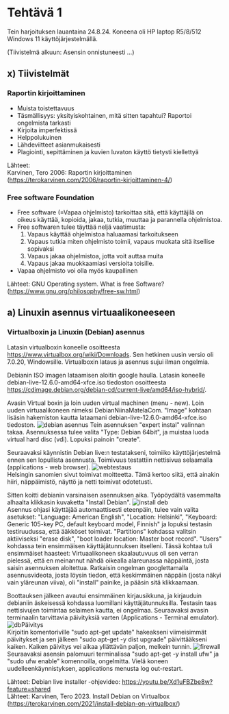 # Tehtävä 1

Tein harjoituksen lauantaina 24.8.24. Koneena oli HP laptop R5/8/512 Windows 11 käyttöjärjestelmällä.

(Tiivistelmä alkuun: Asensin onnistuneesti ...) 

## x) Tiivistelmät  

### Raportin kirjoittaminen

- Muista toistettavuus  
- Täsmällisyys: yksityiskohtainen, mitä sitten tapahtui? Raportoi ongelmista tarkasti  
- Kirjoita imperfektissä  
- Helppolukuinen  
- Lähdeviitteet asianmukaisesti  
- Plagiointi, sepittäminen ja kuvien luvaton käyttö tietysti kiellettyä  

Lähteet:  
Karvinen, Tero 2006: Raportin kirjoittaminen (https://terokarvinen.com/2006/raportin-kirjoittaminen-4/)

### Free software Foundation

- Free software (=Vapaa ohjelmisto) tarkoittaa sitä, että käyttäjilä on oikeus käyttää, kopioida, jakaa, tutkia, muuttaa ja parannella ohjelmistoa.
- Free softwaren tulee täyttää neljä vaatimusta:
  1) Vapaus käyttää ohjelmistoa haluaamasi tarkoitukseen
  2) Vapaus tutkia miten ohjelmisto toimii, vapaus muokata sitä itsellise sopivaksi
  3) Vapaus jakaa ohjelmistoa, jotta voit auttaa muita
  4) Vapaus jakaa muokkaamiasi versioita toisille.
- Vapaa ohjelmisto voi olla myös kaupallinen
  
Lähteet:
GNU Operating system. What is free Software? (https://www.gnu.org/philosophy/free-sw.html)

## a) Linuxin asennus virtuaalikoneeseen

### Virtualboxin ja Linuxin (Debian) asennus

Latasin virtualboxin koneelle osoitteesta https://www.virtualbox.org/wiki/Downloads. Sen hetkinen uusin versio oli 7.0.20, Windowsille. Virtualboxin lataus ja asennus sujui ilman ongelmia. 

Debianin ISO imagen lataamisen aloitin google haulla. Latasin koneelle debian-live-12.6.0-amd64-xfce.iso tiedoston osoitteesta https://cdimage.debian.org/debian-cd/current-live/amd64/iso-hybrid/.  

Avasin Virtual boxin ja loin uuden virtual machinen (menu - new). Loin uuden virtuaalikoneen nimeksi DebianNiinaMatelaCom. "Image" kohtaan lisäsin hakemiston kautta lataamani debian-live-12.6.0-amd64-xfce.iso tiedoston.  ![debian asennus](https://github.com/user-attachments/assets/b3bee90f-8975-4d54-8f91-cc144582e6d3) 
 Tein asennuksen "expert instal" valinnan takaa. Asennuksessa tulee valita "Type: Debian 64bit", ja muistaa luoda virtual hard disc (vdi). Lopuksi painoin "create".

Seuraavaksi käynnistin Debian live:n testatakseni, toimiiko käyttöjärjestelmä ennen sen lopullista asennusta. Toimivuus testattiin nettisivua selaamalla (applications - web browser).   ![webtestaus](https://github.com/user-attachments/assets/bf4cdc0b-75e3-4d7d-a57e-63790f1cb24d)  
  Helsingin sanomien sivut toimivat moitteetta. Tämä kertoo siitä, että ainakin hiiri, näppäimistö, näyttö ja netti toimivat odotetusti.

Sitten koitti debianin varsinaisen asennuksen aika. Työpöydältä vasemmalta alhaalta klikkasin kuvaketta "Install Debian".   ![install deb](https://github.com/user-attachments/assets/b7a1c369-0f55-44a5-b105-b70ddb9353f7)  
   Asennus ohjasi käyttäjää automaattisesti eteenpäin, tulee vain valita asetukset: "Language: American English", "Location: Helsinki", "Keyboard: Generic 105-key PC, default keyboard model, Finnish" ja lopuksi testasin testiruudussa, että ääkköset toimivat. "Partitions" kohdassa valitsin aktiiviseksi "erase disk", "boot loader location: Master boot record". "Users" kohdassa tein ensimmäisen käyttäjätunnuksen itselleni. Tässä kohtaa tuli ensimmäiset haasteet: Virtuaalikoneen skaalautuvuus oli sen verran pielessä, että en meinannut nähdä oikealla alareunassa näppäintä, josta saisin asennuksen aloitettua. Ratkaisin ongelman googlettamalla asennusvideota, josta löysin tiedon, että keskimmäinen näppäin (josta näkyi vain yläreunan viiva), oli "install" painike, ja pääsin sitä klikkaamaan.

Boottauksen jälkeen avautui ensimmäinen kirjausikkuna, ja kirjauduin debianiin äskeisessä kohdassa luomillani käyttäjätunnuksilla. Testasin taas nettisivujen toimintaa selaimen kautta, ei ongelmaa. Seuraavaksi avasin terminaalin tarvittavia päivityksiä varten (Applications - Terminal emulator).   ![dbPäivitys](https://github.com/user-attachments/assets/780d041a-0733-4914-b109-27a916f97ca0)   
Kirjoitin komentoriville "sudo apt-get update" hakeakseni viimeisimmät päivitykset ja sen jälkeen "sudo apt-get -y dist upgrade" päivittääkseni kaiken. Kaiken päivitys vei aikaa yllättävän paljon, melkein tunnin.  ![firewall](https://github.com/user-attachments/assets/7fd8b6fb-fff3-4928-a83a-74fac5f0db5a)  
 Seuraavaksi asensin palomuuri terminalissa "sudo apt-get -y install ufw" ja "sudo ufw enable" komennoilla, ongelmitta. Vielä koneen uudelleenkäynnistyksen, applications menusta log out-restart.

Lähteet: 
Debian live installer -ohjevideo: https://youtu.be/Xd1uFBZbe8w?feature=shared  
Lähteet: Karvinen, Tero 2023. Install Debian on Virtualbox (https://terokarvinen.com/2021/install-debian-on-virtualbox/)


